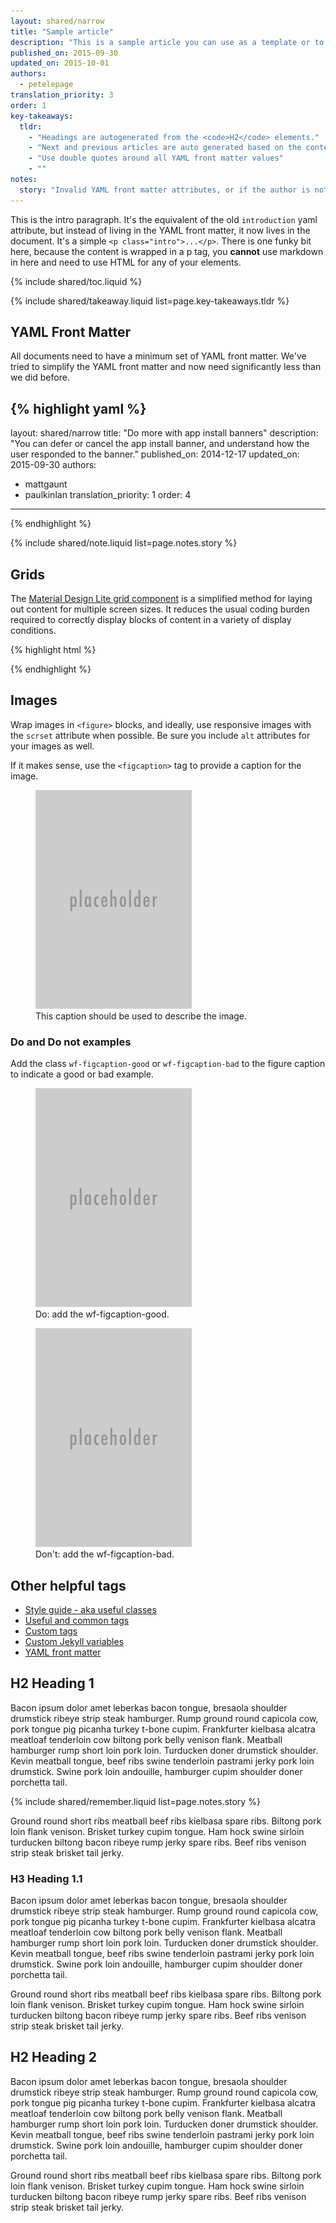 ```yaml
---
layout: shared/narrow
title: "Sample article"
description: "This is a sample article you can use as a template or to see how elements look across the site."
published_on: 2015-09-30
updated_on: 2015-10-01
authors:
  - petelepage
translation_priority: 3
order: 1
key-takeaways:
  tldr: 
    - "Headings are autogenerated from the <code>H2</code> elements."
    - "Next and previous articles are auto generated based on the contents in this folder."
    - "Use double quotes around all YAML front matter values"
    - ""
notes:
  story: "Invalid YAML front matter attributes, or if the author is not in the contributors file, will cause the build to fail."
---
```


<p class="intro">
  This is the intro paragraph. It's the equivalent of the old 
  <code>introduction</code> yaml attribute, but instead of living in the YAML 
  front matter, it now lives in the document. It's a simple 
  <code>&lt;p class="intro"&gt;...&lt;/p&gt;</code>. There is one funky bit 
  here, because the content is wrapped in a p tag, you <b>cannot</b> use 
  markdown in here and need to use HTML for any of your elements.
</p>

{% include shared/toc.liquid %}

{% include shared/takeaway.liquid list=page.key-takeaways.tldr %}

## YAML Front Matter

All documents need to have a minimum set of YAML front matter. We've tried to simplify the YAML front matter and now need significantly less than we did before. 

{% highlight yaml %}
---
layout: shared/narrow
title: "Do more with app install banners"
description: "You can defer or cancel the app install banner, and understand how the user responded to the banner."
published_on: 2014-12-17
updated_on: 2015-09-30
authors:
 - mattgaunt
 - paulkinlan
translation_priority: 1
order: 4
---
{% endhighlight %}

{% include shared/note.liquid list=page.notes.story %}

## Grids

The [Material Design Lite grid component](http://www.getmdl.io/components/index.html#layout-section/grid) 
is a simplified method for laying out content for multiple screen sizes. It 
reduces the usual coding burden required to correctly display blocks of content
in a variety of display conditions.

{% highlight html %}
<div class="mdl-grid">
  <div class="mdl-cell mdl-cell--6-col">
    <!-- content goes here -->
  </div>
  <div class="mdl-cell mdl-cell--6-col">
    <!-- content goes here -->
  </div>
</div>
{% endhighlight %}

## Images

Wrap images in `<figure>` blocks, and ideally, use responsive images with the
`scrset` attribute when possible. Be sure you include `alt` attributes for your
images as well.

If it makes sense, use the `<figcaption>` tag to provide a caption for the image.

<figure>
  <img src="images/sample.png" alt="sample image">
  <figcaption>This caption should be used to describe the image.</figcaption>
</figure>

### Do and Do not examples

Add the class `wf-figcaption-good` or `wf-figcaption-bad` to the figure caption
to indicate a good or bad example.

<div class="mdl-grid">
  <figure class="mdl-cell mdl-cell--6-col">
    <img src="images/sample.png">
    <figcaption class="wf-figcaption-good">Do: add the wf-figcaption-good.</figcaption>
  </figure>
  <figure class="mdl-cell mdl-cell--6-col">
    <img src="images/sample.png">
    <figcaption class="wf-figcaption-bad">Don't: add the wf-figcaption-bad.</figcaption>
  </figure>
</div>

## Other helpful tags

* [Style guide - aka useful classes](/web/resources/styleguide/)
* [Useful and common tags](/web/resources/jekyll/useful-and-common-tags)
* [Custom tags](/web/resources/jekyll/custom-tags)
* [Custom Jekyll variables](/web/resources/jekyll/custom-jekyll-variables)
* [YAML front matter](/web/resources/jekyll/yaml-front-matter)

## H2 Heading 1

Bacon ipsum dolor amet leberkas bacon tongue, bresaola shoulder drumstick 
ribeye strip steak hamburger. Rump ground round capicola cow, pork tongue 
pig picanha turkey t-bone cupim. Frankfurter kielbasa alcatra meatloaf 
tenderloin cow biltong pork belly venison flank. Meatball hamburger rump 
short loin pork loin. Turducken doner drumstick shoulder. Kevin meatball 
tongue, beef ribs swine tenderloin pastrami jerky pork loin drumstick. 
Swine pork loin andouille, hamburger cupim shoulder doner porchetta tail.

{% include shared/remember.liquid list=page.notes.story %}

Ground round short ribs meatball beef ribs kielbasa spare ribs. Biltong pork 
loin flank venison. Brisket turkey cupim tongue. Ham hock swine sirloin 
turducken biltong bacon ribeye rump jerky spare ribs. Beef ribs venison strip 
steak brisket tail jerky.

### H3 Heading 1.1

Bacon ipsum dolor amet leberkas bacon tongue, bresaola shoulder drumstick 
ribeye strip steak hamburger. Rump ground round capicola cow, pork tongue 
pig picanha turkey t-bone cupim. Frankfurter kielbasa alcatra meatloaf 
tenderloin cow biltong pork belly venison flank. Meatball hamburger rump 
short loin pork loin. Turducken doner drumstick shoulder. Kevin meatball 
tongue, beef ribs swine tenderloin pastrami jerky pork loin drumstick. 
Swine pork loin andouille, hamburger cupim shoulder doner porchetta tail.

Ground round short ribs meatball beef ribs kielbasa spare ribs. Biltong pork 
loin flank venison. Brisket turkey cupim tongue. Ham hock swine sirloin 
turducken biltong bacon ribeye rump jerky spare ribs. Beef ribs venison strip 
steak brisket tail jerky.

## H2 Heading 2

Bacon ipsum dolor amet leberkas bacon tongue, bresaola shoulder drumstick 
ribeye strip steak hamburger. Rump ground round capicola cow, pork tongue 
pig picanha turkey t-bone cupim. Frankfurter kielbasa alcatra meatloaf 
tenderloin cow biltong pork belly venison flank. Meatball hamburger rump 
short loin pork loin. Turducken doner drumstick shoulder. Kevin meatball 
tongue, beef ribs swine tenderloin pastrami jerky pork loin drumstick. 
Swine pork loin andouille, hamburger cupim shoulder doner porchetta tail.

Ground round short ribs meatball beef ribs kielbasa spare ribs. Biltong pork 
loin flank venison. Brisket turkey cupim tongue. Ham hock swine sirloin 
turducken biltong bacon ribeye rump jerky spare ribs. Beef ribs venison strip 
steak brisket tail jerky.

